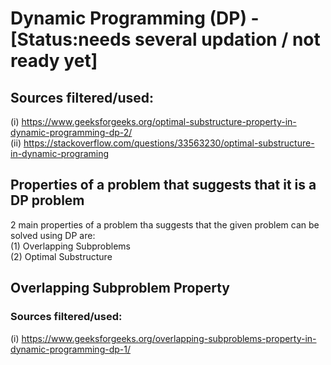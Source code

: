 # Dynamic Programming (DP) - [Status:needs several updation / not ready yet]

## Sources filtered/used:
(i) https://www.geeksforgeeks.org/optimal-substructure-property-in-dynamic-programming-dp-2/ <br>
(ii) https://stackoverflow.com/questions/33563230/optimal-substructure-in-dynamic-programing

## Properties of a problem that suggests that it is a DP problem

2 main properties of a problem tha suggests that the given problem can be solved using DP are: <br>
(1) Overlapping Subproblems <br>
(2) Optimal Substructure

## Overlapping Subproblem Property

### Sources filtered/used:
(i) https://www.geeksforgeeks.org/overlapping-subproblems-property-in-dynamic-programming-dp-1/






